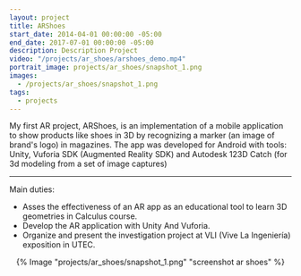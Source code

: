 ```yaml
---
layout: project
title: ARShoes
start_date: 2014-04-01 00:00:00 -05:00
end_date: 2017-07-01 00:00:00 -05:00
description: Description Project
video: "/projects/ar_shoes/arshoes_demo.mp4"
portrait_image: projects/ar_shoes/snapshot_1.png
images:
  - /projects/ar_shoes/snapshot_1.png
tags:
  - projects
---
```



<!--
<figure class="video_container" align="left" style="
    display: block;
    margin-left: auto;
    margin-right: auto;
    padding-left: 20px;
    float: right;">
  <video controls="true" allowfullscreen="true" width="200px" height="300px">
    <source src="/projects/ar_shoes/arshoes_demo.mp4" type="video/mp4">
  </video>
</figure>
-->

My first AR project, ARShoes, is an implementation of a mobile application to show products like shoes in 3D by recognizing a marker (an image of brand's logo) in magazines. The app was developed for Android with tools: Unity, Vuforia SDK (Augmented Reality SDK) and Autodesk 123D Catch (for 3d modeling from a set of image captures)

<hr/>

Main duties:

- Asses the effectiveness of an AR app as an educational tool to learn 3D geometries in Calculus course.
- Develop the AR application with Unity And Vuforia.
- Organize and present the investigation project at VLI (Vive La Ingeniería) exposition in UTEC. 

<p align="center">
  {% Image "projects/ar_shoes/snapshot_1.png" "screenshot ar shoes" %}
</p>

